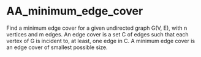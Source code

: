 # AA_minimum_edge_cover

Find a minimum edge cover for a given undirected graph G(V, E), with n vertices and m
edges. An edge cover is a set C of edges such that each vertex of G is incident to, at least, one edge
in C. A minimum edge cover is an edge cover of smallest possible size.
